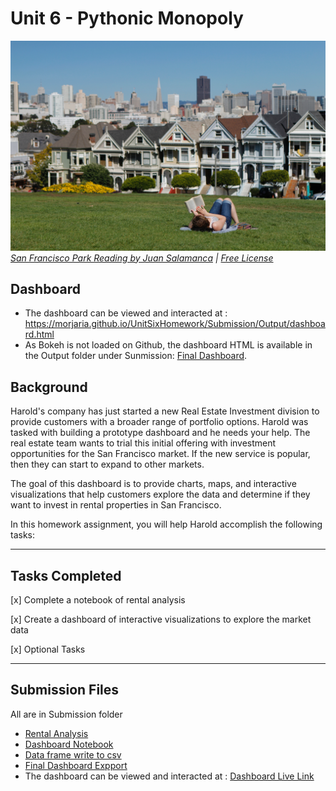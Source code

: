 # Unit 6 - Pythonic Monopoly

![San Francisco Park Reading](Images/san-francisco-park-reading.jpg)
*[San Francisco Park Reading by Juan Salamanca](https://www.pexels.com/photo/park-san-francisco-reading-61109/) | [Free License](https://www.pexels.com/photo-license/)*

## Dashboard
* The dashboard can be viewed and interacted at : https://morjaria.github.io/UnitSixHomework/Submission/Output/dashboard.html
* As Bokeh is not loaded on Github, the dashboard HTML is available in the Output folder under Sunmission: [Final Dashboard](Submission/Output/dashboard.html). 

## Background

Harold's company has just started a new Real Estate Investment division to provide customers with a broader range of portfolio options. Harold was tasked with building a prototype dashboard and he needs your help. The real estate team wants to trial this initial offering with investment opportunities for the San Francisco market. If the new service is popular, then they can start to expand to other markets.

The goal of this dashboard is to provide charts, maps, and interactive visualizations that help customers explore the data and determine if they want to invest in rental properties in San Francisco.

In this homework assignment, you will help Harold accomplish the following tasks:

---

## Tasks  Completed

[x] Complete a notebook of rental analysis

[x] Create a dashboard of interactive visualizations to explore the market data

[x] Optional Tasks

---

## Submission Files

All are in Submission folder

* [Rental Analysis](Submission/rental_analysis.ipynb)
* [Dashboard Notebook](Submission/dashboard.ipynb)
* [Data frame write to csv](Submission/Output/avg_housing_units.csv)
* [Final Dashboard Expport](Submission/Output/dashboard.html) 
* The dashboard can be viewed and interacted at : [Dashboard Live Link](https://morjaria.github.io/UnitSixHomework/Submission/Output/dashboard.html)


